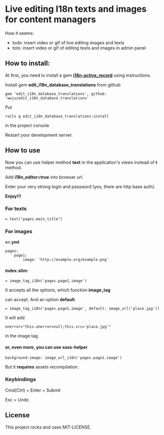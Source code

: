 # Live editing I18n texts and images for content managers

How it seems:

- todo: insert video or gif of live editing images and texts
- toto: insert video or gif of editing texts and images in admin panel

## How to install:

At first, you need to install a gem [**i18n-active_record**](https://github.com/svenfuchs/i18n-active_record) using instructions.

Install gem **edit_i18n_database_translations** from github

```
gem 'edit_i18n_database_translations', github: 'wwju/edit_i18n_database_translations'
```

Put

```
rails g edit_i18n_database_translations:install
```

in the project console

Restart your development server.

## How to use

Now you can use helper method **text** in the application's views instead of **t** method.

Add **i18n_editor=true** into browser url.

Enter your very strong login and password (yes, there are http base auth).

**Enjoy!!!**

### For texts

```
= text("pages.main_title")
```

### For images

en.**yml**

```
pages:
	page1:
		image: 'http://example.org/example.png'

```

#### index.**slim**:

```
= image_tag_i18n('pages.page1.image')
```

It accepts all the options, which function **image_tag**

can accept. And an option **default**.

```
= image_tag_i18n('pages.page1.image', default: image_url('place.jpg'))
```

It will add

```
onerror="this.onerror=null;this.src='place.jpg'"
```

in the image tag.


#### or, even more, you can use **sass**-helper

```
background-image: image_url_i18n('pages.page1.image')
```

But it **requires** assets recompilation.

### Keybindings

Cmd(Ctrl) + Enter = Submit

Esc = Undo

## License

This project rocks and uses MIT-LICENSE.
